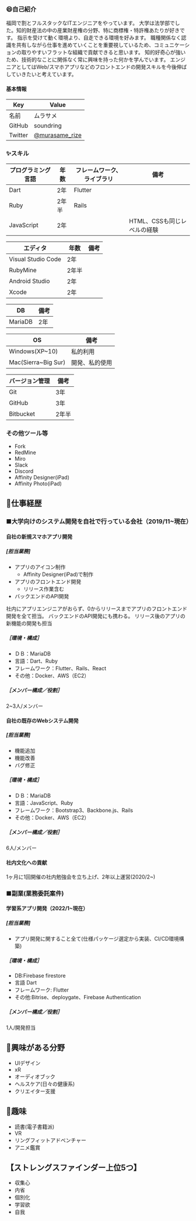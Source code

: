 ### 😄自己紹介
福岡で割とフルスタックなITエンジニアをやっています。
大学は法学部でした。知的財産法の中の産業財産権の分野、特に商標権・特許権あたりが好きです。
指示を受けて動く環境より、自走できる環境を好みます。
職種関係なく認識を共有しながら仕事を進めていくことを重要視しているため、コミュニケーションの取りやすいフラットな組織で貢献できると思います。
知的好奇心が強いため、技術的なことに関係なく常に興味を持った何かを学んでいます。
エンジニアとしてはWeb/スマホアプリなどのフロントエンドの開発スキルを今後伸ばしていきたいと考えています。

#### 基本情報
|  Key  |  Value  |
| ---- | ---- |
|  名前  |  ムラサメ  |
|  GitHub  |  soundring  |
|  Twitter  |  [@murasame_rize](https://twitter.com/murasame_rize)  |

 ### ✨スキル
|  プログラミング言語  |  年数  |  フレームワーク、ライブラリ  |  備考  |
| ---- | ---- | ---- | ---- |
|  Dart  |  2年  |  Flutter  |    |
|  Ruby  | 2年半  |  Rails  |    |
|  JavaScript  | 2年  |    |  HTML、CSSも同じレベルの経験  |

|   エディタ  |  年数  |  備考  |
| ---- | ---- | ---- |
|  Visual Studio Code	  |  2年  |    |
|  RubyMine	  |  2年半  |    |
|  Android Studio	  |  2年  |    |
|  Xcode  |  2年  |    |

|   DB  |  備考  |
| ---- | ---- |
|  MariaDB |  2年 |

|   OS  |  備考  |
| ---- | ---- |
|  Windows(XP~10) |  私的利用  |
|  Mac(Sierra~Big Sur)  |  開発、私的使用  |

|   バージョン管理  |  備考  |
| ---- | ---- |
|  Git |  3年 |
|  GitHub |  3年 |
|  Bitbucket |  2年半 |

### その他ツール等
- Fork
- RedMine
- Miro
- Slack
- Discord
- Affinity Designer(iPad)
- Affinity Photo(iPad)

## 🔭仕事経歴
### ■大学向けのシステム開発を自社で行っている会社（2019/11~現在）
#### 自社の新規スマホアプリ開発
##### [担当業務]
- アプリのアイコン制作
    - Affinity Designer(iPad)で制作 
- アプリのフロントエンド開発
    - リリース作業含む 
- バックエンドのAPI開発

社内にアプリエンジニアがおらず、0からリリースまでアプリのフロントエンド開発を全て担当。
バックエンドのAPI開発にも携わる。
リリース後のアプリの新機能の開発も担当

##### ［環境・構成］
- ＤＢ：MariaDB
- 言語：Dart、Ruby
- フレームワーク：Flutter、Rails、React
- その他：Docker、AWS（EC2）

##### ［メンバー構成／役割］ 
2~3人/メンバー

#### 自社の既存のWebシステム開発
##### [担当業務]
- 機能追加
- 機能改善
- バグ修正 

##### ［環境・構成］
- ＤＢ：MariaDB
- 言語：JavaScript、Ruby
- フレームワーク：Bootstrap3、Backbone.js、Rails
- その他：Docker、AWS（EC2）

##### ［メンバー構成／役割］ 
6人/メンバー

#### 社内文化への貢献
1ヶ月に1回開催の社内勉強会を立ち上げ、2年以上運営(2020/2~)

### ■副業(業務委託案件)
#### 学習系アプリ開発（2022/1~現在）
##### [担当業務]
- アプリ開発に関すること全て(仕様パッケージ選定から実装、CI/CD環境構築)

##### ［環境・構成］
- DB:Firebase firestore
- 言語 Dart
- フレームワーク: Flutter
- その他:Bitrise、deploygate、Firebase Authentication

##### ［メンバー構成／役割］ 
1人/開発担当

## 👀興味がある分野
- UIデザイン
- xR
- オーディオブック
- ヘルスケア(日々の健康系)
- クリエイター支援

## 💖趣味
- 読書(電子書籍派)
- VR
- リングフィットアドベンチャー
- アニメ鑑賞

## 【ストレングスファインダー上位5つ】
- 収集心
- 内省
- 個別化
- 学習欲
- 自我
